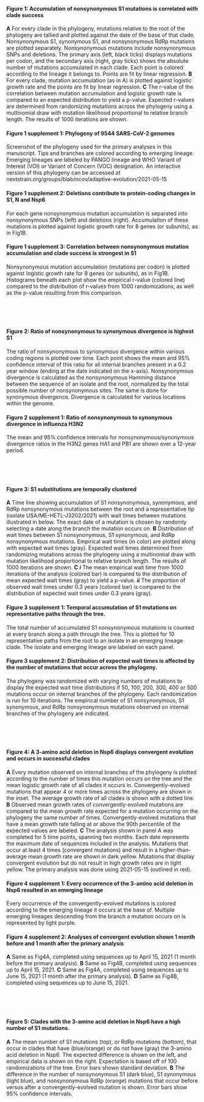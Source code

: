 #### Figure 1: Accumulation of nonsynonymous S1 mutations is correlated with clade success
**A** For every clade in the phylogeny, mutations relative to the root of the phylogeny are tallied and plotted against the date of the base of that clade. Nonsynonymous S1, synonymous S1, and nonsynonymous RdRp mutations are plotted separately. Nonsynonymous mutations include nonsynonymous SNPs and deletions. The primary axis (left, black ticks) displays mutations per codon, and the secondary axis (right, gray ticks) shows the absolute number of mutations accumulated in each clade. Each point is colored according to the lineage it belongs to. Points are fit by linear regression. **B** For every clade, mutation accumulation (as in A) is plotted against logistic growth rate and the points are fit by linear regression. **C** The r-value of the correlation between mutation accumulation and logistic growth rate is compared to an expected distribution to yield a p-value. Expected r-values are determined from randomizing mutations across the phylogeny using a multinomial draw with mutation likelihood proportional to relative branch length. The results of 1000 iterations are shown.

#### Figure 1 supplement 1: Phylogeny of 9544 SARS-CoV-2 genomes
Screenshot of the phylogeny used for the primary analyses in this manuscript. Tips and branches are colored according to emerging lineage. Emerging lineages are labeled by PANGO lineage and WHO Variant of Interest (VOI) or Variant of Concern (VOC) designation. An interactive version of this phylogeny can be accessed at nextstrain.org/groups/blab/ncov/adaptive-evolution/2021-05-15

#### Figure 1 supplement 2: Deletions contribute to protein-coding changes in S1, N and Nsp6
For each gene nonsynonymous mutation accumulation is separated into nonsynonymous SNPs (left) and deletions (right). Accumulation of these mutations is plotted against logistic growth rate for 8 genes (or subunits), as in Fig1B.

#### Figure 1 supplement 3: Correlation between nonsynonymous mutation accumulation and clade success is strongest in S1
Nonsynonymous mutation accumulation (mutations per codon) is plotted against logistic growth rate for 8 genes (or subunits), as in Fig1B. Histograms beneath each plot show the empirical r-value (colored line) compared to the distribution of r-values from 1000 randomizations, as well as the p-value resulting from this comparison. 



 <br /> <br /> <br />
#### Figure 2: Ratio of nonsynonymous to synonymous divergence is highest S1
The ratio of nonsynonymous to synonymous divergence within various coding regions is plotted over time. Each point shows the mean and 95% confidence interval of this ratio for all internal branches present in a 0.2 year window (ending at the date indicated on the x-axis). Nonsynonymous divergence is calculated as the nonsynonymous Hamming distance between the sequence of an isolate and the root, normalized by the total possible number of nonsynonymous sites. The same is done for synonymous divergence. Divergence is calculated for various locations within the genome.

#### Figure 2 supplement 1: Ratio of nonsynonymous to synonymous divergence in influenza H3N2
The mean and 95% confidence intervals for nonsynonymous/synonymous divergence ratios in the H3N2 genes HA1 and PB1 are shown over a 12-year period. 


 <br /> <br /> <br />
#### Figure 3: S1 substitutions are temporally clustered
**A** Time line showing accumulation of S1 nonsynonymous, synonymous, and RdRp nonsynonymous mutations between the root and a representative tip (isolate USA/ME-HETL-J3202/2021) with wait times between mutations illustrated in below. The exact date of a mutation is chosen by randomly selecting a date along the branch the mutation occurs on. **B** Distribution of wait times between S1 nonsynonymous, S1 synonymous, and RdRp nonsynonymous mutations. Empirical wait times (in color) are plotted along with expected wait times (gray). Expected wait times determined from randomizing mutations across the phylogeny using a multinomial draw with mutation likelihood proportional to relative branch length. The results of 1000 iterations are shown. **C** ***i*** The mean empirical wait time from 1000 iterations of the analysis (colored bar) is compared to the distribution of mean expected wait times (gray) to yield a p-value. ***ii*** The proportion of observed wait times under 0.3 years (colored bar) is compared to the distribution of expected wait times under 0.3 years (gray).

#### Figure 3 supplement 1: Temporal accumulation of S1 mutations on representative paths through the tree.
The total number of accumulated S1 nonsynonymous mutations is counted at every branch along a path through the tree. This is plotted for 10 representative paths from the root to an isolate in an emerging lineage clade. The isolate and emerging lineage are labeled on each panel.

#### Figure 3 supplement 2: Distribution of expected wait times is affected by the number of mutations that occur across the phylogeny.
The phylogeny was randomized with varying numbers of mutations to display the expected wait time distributions if 50, 100, 200, 300, 400 or 500 mutations occur on internal branches of the phylogeny. Each randomization is run for 10 iterations. The empirical number of S1 nonsynonymous, S1 synonymous, and RdRp nonsynonymous mutations observed on internal branches of the phylogeny are indicated.

 <br /> <br /> <br />
#### Figure 4: A 3-amino acid deletion in Nsp6 displays convergent evolution and occurs in successful clades
**A** Every mutation observed on internal branches of the phylogeny is plotted according to the number of times this mutation occurs on the tree and the mean logistic growth rate of all clades it occurs in. Convergently-evolved mutations that appear 4 or more times across the phylogeny are shown in the inset. The average growth rate of all clades is shown with a dotted line. **B** Observed mean growth rates of convergently-evolved mutations are compared to the mean growth rate expected for a mutation occurring on the phylogeny the same number of times. Convergently-evolved mutations that have a mean growth rate falling at or above the 90th percentile of the expected values are labeled. **C** The analysis shown in panel A was completed for 5 time points, spanning two months. Each date represents the maximum date of sequences included in the analysis. Mutations that occur at least 4 times (convergent mutations) and result in a higher-than-average mean growth rate are shown in dark yellow. Mutations that display convergent evolution but do not result in high growth rates are in light yellow. The primary analysis was done using 2021-05-15 (outlined in red). 

#### Figure 4 supplement 1: Every occurrence of the 3-amino acid deletion in Nsp6 resulted in an emerging lineage
Every occurrence of the convergently-evolved mutations is colored according to the emerging lineage it occurs at the base of. Multiple emerging lineages descending from the branch a mutation occurs on is represented by light purple.

#### Figure 4 supplement 2: Analyses of convergent evolution shown 1 month before and 1 month after the primary analysis
**A** Same as Fig4A, completed using sequences up to April 15, 2021 (1 month before the primary analysis). **B** Same as Fig4B, completed using sequences up to April 15, 2021. **C** Same as Fig4A, completed using sequences up to June 15, 2021 (1 month after the primary analysis). **D** Same as Fig4B, completed using sequences up to June 15, 2021.

 <br /> <br /> <br />
#### Figure 5: Clades with the 3-amino acid deletion in Nsp6 have a high number of S1 mutations.
**A** The mean number of S1 mutations (top), or RdRp mutations (bottom), that occur in clades that have (blue/orange) or do not have (gray) the 3-amino acid deletion in Nsp6. The expected difference is shown on the left, and empirical data is shown on the right. Expectation is based off of 100 randomizations of the tree. Error bars shown standard deviation. **B** The difference in the number of nonsynonymous S1 (dark blue), S1 synonymous (light blue), and nonsynonymous RdRp (orange) mutations that occur before versus after a convergently-evolved mutation is shown. Error bars show 95% confidence intervals. 
